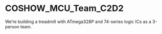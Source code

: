 # COSHOW_MCU_Team_C2D2
We’re building a treadmill with ATmega328P and 74-series logic ICs as a 3-person team.
